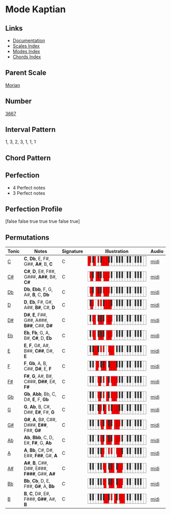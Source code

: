 # Mode Kaptian

## Links

- [Documentation](index.md)
- [Scales Index](Scales.md)
- [Modes Index](Modes.md)
- [Chords Index](Chords.md)

## Parent Scale

[Morian](ScaleMorian.md)

## Number

[3667](https://ianring.com/musictheory/scales/3667)

## Interval Pattern

1, 3, 2, 3, 1, 1, 1

## Chord Pattern



## Perfection

- 4 Perfect notes
- 3 Perfect notes

## Perfection Profile

[false false true true true false true]

## Permutations

| Tonic | Notes | Signature | Illustration | Audio |
|-------|-------|-----------|--------------|-------|
| [C](ModeCNaturalKaptian.md) | **C**, **Db**, E, F#, G##, **A#**, B, **C** | C | ![CNaturalKaptian](ModeCNaturalKaptian.png) | [midi](https://github.com/edipermadi/music/blob/main/docs/ModeCNaturalKaptian.mid?raw=true) |
| [C#](ModeCSharpKaptian.md) | **C#**, **D**, E#, F##, G###, **A##**, B#, **C#** | C | ![CSharpKaptian](ModeCSharpKaptian.png) | [midi](https://github.com/edipermadi/music/blob/main/docs/ModeCSharpKaptian.mid?raw=true) |
| [Db](ModeDFlatKaptian.md) | **Db**, **Ebb**, F, G, A#, **B**, C, **Db** | C | ![DFlatKaptian](ModeDFlatKaptian.png) | [midi](https://github.com/edipermadi/music/blob/main/docs/ModeDFlatKaptian.mid?raw=true) |
| [D](ModeDNaturalKaptian.md) | **D**, **Eb**, F#, G#, A##, **B#**, C#, **D** | C | ![DNaturalKaptian](ModeDNaturalKaptian.png) | [midi](https://github.com/edipermadi/music/blob/main/docs/ModeDNaturalKaptian.mid?raw=true) |
| [D#](ModeDSharpKaptian.md) | **D#**, **E**, F##, G##, A###, **B##**, C##, **D#** | C | ![DSharpKaptian](ModeDSharpKaptian.png) | [midi](https://github.com/edipermadi/music/blob/main/docs/ModeDSharpKaptian.mid?raw=true) |
| [Eb](ModeEFlatKaptian.md) | **Eb**, **Fb**, G, A, B#, **C#**, D, **Eb** | C | ![EFlatKaptian](ModeEFlatKaptian.png) | [midi](https://github.com/edipermadi/music/blob/main/docs/ModeEFlatKaptian.mid?raw=true) |
| [E](ModeENaturalKaptian.md) | **E**, **F**, G#, A#, B##, **C##**, D#, **E** | C | ![ENaturalKaptian](ModeENaturalKaptian.png) | [midi](https://github.com/edipermadi/music/blob/main/docs/ModeENaturalKaptian.mid?raw=true) |
| [F](ModeFNaturalKaptian.md) | **F**, **Gb**, A, B, C##, **D#**, E, **F** | C | ![FNaturalKaptian](ModeFNaturalKaptian.png) | [midi](https://github.com/edipermadi/music/blob/main/docs/ModeFNaturalKaptian.mid?raw=true) |
| [F#](ModeFSharpKaptian.md) | **F#**, **G**, A#, B#, C###, **D##**, E#, **F#** | C | ![FSharpKaptian](ModeFSharpKaptian.png) | [midi](https://github.com/edipermadi/music/blob/main/docs/ModeFSharpKaptian.mid?raw=true) |
| [Gb](ModeGFlatKaptian.md) | **Gb**, **Abb**, Bb, C, D#, **E**, F, **Gb** | C | ![GFlatKaptian](ModeGFlatKaptian.png) | [midi](https://github.com/edipermadi/music/blob/main/docs/ModeGFlatKaptian.mid?raw=true) |
| [G](ModeGNaturalKaptian.md) | **G**, **Ab**, B, C#, D##, **E#**, F#, **G** | C | ![GNaturalKaptian](ModeGNaturalKaptian.png) | [midi](https://github.com/edipermadi/music/blob/main/docs/ModeGNaturalKaptian.mid?raw=true) |
| [G#](ModeGSharpKaptian.md) | **G#**, **A**, B#, C##, D###, **E##**, F##, **G#** | C | ![GSharpKaptian](ModeGSharpKaptian.png) | [midi](https://github.com/edipermadi/music/blob/main/docs/ModeGSharpKaptian.mid?raw=true) |
| [Ab](ModeAFlatKaptian.md) | **Ab**, **Bbb**, C, D, E#, **F#**, G, **Ab** | C | ![AFlatKaptian](ModeAFlatKaptian.png) | [midi](https://github.com/edipermadi/music/blob/main/docs/ModeAFlatKaptian.mid?raw=true) |
| [A](ModeANaturalKaptian.md) | **A**, **Bb**, C#, D#, E##, **F##**, G#, **A** | C | ![ANaturalKaptian](ModeANaturalKaptian.png) | [midi](https://github.com/edipermadi/music/blob/main/docs/ModeANaturalKaptian.mid?raw=true) |
| [A#](ModeASharpKaptian.md) | **A#**, **B**, C##, D##, E###, **F###**, G##, **A#** | C | ![ASharpKaptian](ModeASharpKaptian.png) | [midi](https://github.com/edipermadi/music/blob/main/docs/ModeASharpKaptian.mid?raw=true) |
| [Bb](ModeBFlatKaptian.md) | **Bb**, **Cb**, D, E, F##, **G#**, A, **Bb** | C | ![BFlatKaptian](ModeBFlatKaptian.png) | [midi](https://github.com/edipermadi/music/blob/main/docs/ModeBFlatKaptian.mid?raw=true) |
| [B](ModeBNaturalKaptian.md) | **B**, **C**, D#, E#, F###, **G##**, A#, **B** | C | ![BNaturalKaptian](ModeBNaturalKaptian.png) | [midi](https://github.com/edipermadi/music/blob/main/docs/ModeBNaturalKaptian.mid?raw=true) |
